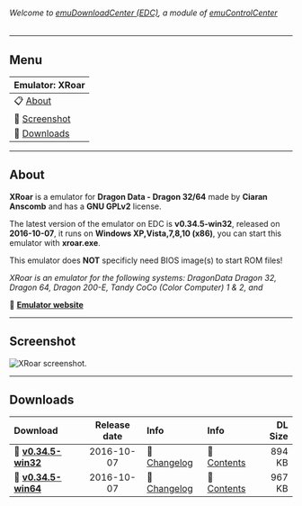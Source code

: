 ###### Welcome to [emuDownloadCenter (EDC)](https://github.com/PhoenixInteractiveNL/emuDownloadCenter/wiki/), a module of [emuControlCenter](https://github.com/PhoenixInteractiveNL/emuControlCenter/wiki/)
***
## Menu
| **Emulator: XRoar** |
|:---------|
| :clipboard: [About](#about) |
| :sunrise: [Screenshot](#screenshot) |
| :floppy_disk: [Downloads](#downloads) |
***
## About
**XRoar** is a emulator for **Dragon Data - Dragon 32/64** made by **Ciaran Anscomb** and has a **GNU GPLv2** license.

The latest version of the emulator on EDC is **v0.34.5-win32**, released on **2016-10-07**, it runs on **Windows XP,Vista,7,8,10 (x86)**, you can start this emulator with **xroar.exe**.

This emulator does **NOT** specificly need BIOS image(s) to start ROM files!

_XRoar is an emulator for the following systems: DragonData Dragon 32, Dragon 64, Dragon 200-E, Tandy CoCo (Color Computer) 1 & 2, and_

:link: [**Emulator website**](http://www.6809.org.uk/xroar/)
***
## Screenshot
![](https://raw.githubusercontent.com/PhoenixInteractiveNL/emuDownloadCenter/master/hooks/xroar/screen.jpg "XRoar screenshot.")
***
## Downloads
| Download | Release date  | Info       | Info       | DL Size    |
|:---------|:-------------:|:-----------|:-----------|-----------:|
| :floppy_disk: [**v0.34.5-win32**](https://github.com/PhoenixInteractiveNL/edc-repo0003/raw/master/xroar/0.34.5-win32.7z) | 2016-10-07 | :page_facing_up: [Changelog](https://github.com/PhoenixInteractiveNL/edc-repo0003/blob/master/xroar/0.34.5-win32_changelog.txt) | :mag_right: [Contents](https://github.com/PhoenixInteractiveNL/edc-repo0003/blob/master/xroar/0.34.5-win32_contents.txt) | 894 KB |
| :floppy_disk: [**v0.34.5-win64**](https://github.com/PhoenixInteractiveNL/edc-repo0003/raw/master/xroar/0.34.5-win64.7z) | 2016-10-07 | :page_facing_up: [Changelog](https://github.com/PhoenixInteractiveNL/edc-repo0003/blob/master/xroar/0.34.5-win64_changelog.txt) | :mag_right: [Contents](https://github.com/PhoenixInteractiveNL/edc-repo0003/blob/master/xroar/0.34.5-win64_contents.txt) | 967 KB |
